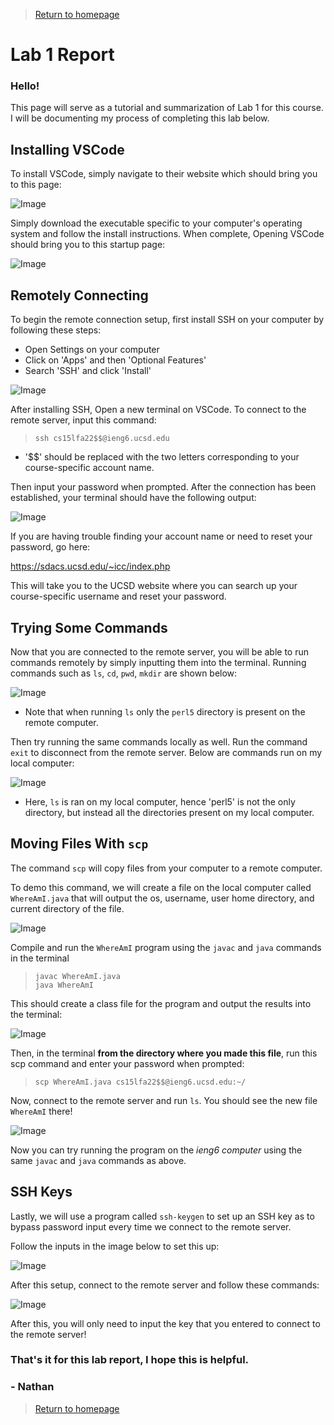 >[Return to homepage](index.md)
# Lab 1 Report
### Hello!
This page will serve as a tutorial and summarization of Lab 1 for this course. I will be documenting my process of completing this lab below.
## Installing VSCode
To install VSCode, simply navigate to their website which should bring you to this page:

![Image](lab1pics/vsc1.PNG)

Simply download the executable specific to your computer's operating system and follow the install instructions. When complete, Opening VSCode should bring you to this startup page:

![Image](lab1pics/vsc2.PNG)

## Remotely Connecting
To begin the remote connection setup, first install SSH on your computer by following these steps:
* Open Settings on your computer
* Click on 'Apps' and then 'Optional Features'
* Search 'SSH' and click 'Install'

![Image](lab1pics/ssh3.PNG)

After installing SSH, Open a new terminal on VSCode. To connect to the remote server, input this command:

> `ssh cs15lfa22$$@ieng6.ucsd.edu`
* '$$' should be replaced with the two letters corresponding to your course-specific account name.

Then input your password when prompted. After the connection has been established, your terminal should have the following output:

![Image](lab1pics/ssh2.PNG)

If you are having trouble finding your account name or need to reset your password, go here:

 https://sdacs.ucsd.edu/~icc/index.php
 
 This will take you to the UCSD website where you can search up your course-specific username and reset your password.

 ## Trying Some Commands
 Now that you are connected to the remote server, you will be able to run commands remotely by simply inputting them into the terminal. Running commands such as `ls`, `cd`, `pwd`, `mkdir` are shown below:

 ![Image](lab1pics/cmd1.PNG)
* Note that when running `ls` only the `perl5` directory is present on the remote computer.

Then try running the same commands locally as well. Run the command `exit` to disconnect from the remote server. Below are commands run on my local computer:

![Image](lab1pics/cmd2.PNG)
* Here, `ls` is ran on my local computer, hence 'perl5' is not the only directory, but instead all the directories present on my local computer.

## Moving Files With `scp`
The command `scp` will copy files from your computer to a remote computer. 

To demo this command, we will create a file on the local computer called `WhereAmI.java` that will output the os, username, user home directory, and current directory of the file.

![Image](lab1pics/scp1.PNG)

Compile and run the `WhereAmI` program using the `javac` and `java` commands in the terminal

> `javac WhereAmI.java` \
`java WhereAmI`

This should create a class file for the program and output the results into the terminal:

![Image](lab1pics/scp2.PNG)

Then, in the terminal **from the directory where you made this file**, run this scp command and enter your password when prompted:

> `scp WhereAmI.java cs15lfa22$$@ieng6.ucsd.edu:~/`

Now, connect to the remote server and run `ls`. You should see the new file `WhereAmI` there!

![Image](lab1pics/scp3.PNG)

Now you can try running the program on the *ieng6 computer* using the same `javac` and `java` commands as above.

## SSH Keys
Lastly, we will use a program called `ssh-keygen` to set up an SSH key as to bypass password input every time we connect to the remote server.

Follow the inputs in the image below to set this up:

![Image](lab1pics/keygen1.PNG)

After this setup, connect to the remote server and follow these commands:

![Image](lab1pics/keygen3.PNG)

After this, you will only need to input the key that you entered to connect to the remote server!

### That's it for this lab report, I hope this is helpful. 

### - Nathan

>[Return to homepage](index.md)
